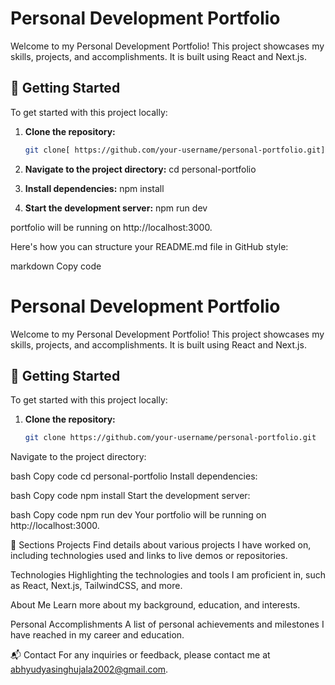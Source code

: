 # Personal Development Portfolio

Welcome to my Personal Development Portfolio! This project showcases my skills, projects, and accomplishments. It is built using React and Next.js.

## 🚀 Getting Started

To get started with this project locally:

1. **Clone the repository:**
   ```bash
   git clone[ https://github.com/your-username/personal-portfolio.git](https://github.com/abhyudy/My_Portfolio)

2. **Navigate to the project directory:**
    cd personal-portfolio

3. **Install dependencies:**
   npm install

4. **Start the development server:**
    npm run dev

portfolio will be running on http://localhost:3000.


Here's how you can structure your README.md file in GitHub style:

markdown
Copy code
# Personal Development Portfolio

Welcome to my Personal Development Portfolio! This project showcases my skills, projects, and accomplishments. It is built using React and Next.js.

## 🚀 Getting Started

To get started with this project locally:

1. **Clone the repository:**
   ```bash
   git clone https://github.com/your-username/personal-portfolio.git
Navigate to the project directory:

bash
Copy code
cd personal-portfolio
Install dependencies:

bash
Copy code
npm install
Start the development server:

bash
Copy code
npm run dev
Your portfolio will be running on http://localhost:3000.

📁 Sections
Projects
Find details about various projects I have worked on, including technologies used and links to live demos or repositories.

Technologies
Highlighting the technologies and tools I am proficient in, such as React, Next.js, TailwindCSS, and more.

About Me
Learn more about my background, education, and interests.

Personal Accomplishments
A list of personal achievements and milestones I have reached in my career and education.

📬 Contact
For any inquiries or feedback, please contact me at abhyudyasinghujala2002@gmail.com.

   
